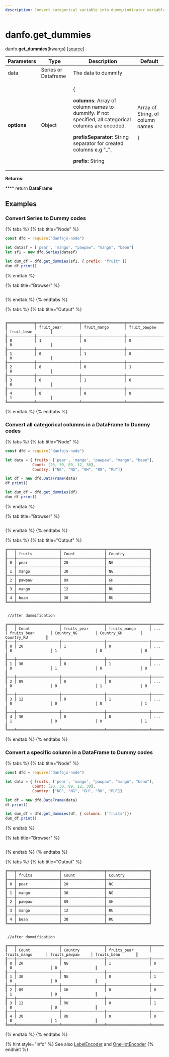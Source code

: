 ```yaml
---
description: Convert categorical variable into dummy/indicator variables.
---
```


# danfo.get\_dummies

danfo.**get\_dummies**(kwargs) \[[source](https://github.com/opensource9ja/danfojs/blob/fe56860b0a303d218d60ba71dee6abf594401556/danfojs/src/core/frame.js#L254)]

| Parameters  | Type                | Description                                                                                                                                                                                                                                                                                               | Default                     |
| ----------- | ------------------- | --------------------------------------------------------------------------------------------------------------------------------------------------------------------------------------------------------------------------------------------------------------------------------------------------------- | --------------------------- |
| data        | Series or Dataframe | The data to dummify                                                                                                                                                                                                                                                                                       |                             |
| **options** | Object              | <p>{</p><p><strong>columns</strong>:  Array of column names to dummify. If not specified, all categorical columns are encoded.</p><p><strong>prefixSeparator</strong>: String separator for created columns e.g "_",</p><p><strong>prefix</strong>: String | Array of String, of column names</p><p>}</p> | {**prefixSeparator**: "\_"} |

**Returns:**

&#x20;      ****       return **DataFrame**

## **Examples**

### **Convert Series to Dummy codes**

{% tabs %}
{% tab title="Node" %}
```javascript
const dfd = require("danfojs-node")

let datasf = ['pear', 'mango', "pawpaw", "mango", "bean"]
let sf1 = new dfd.Series(datasf)

let dum_df = dfd.get_dummies(sf1, { prefix: "fruit" })
dum_df.print()
```
{% endtab %}

{% tab title="Browser" %}
```
```
{% endtab %}
{% endtabs %}

{% tabs %}
{% tab title="Output" %}
```

╔════════════╤═══════════════════╤═══════════════════╤═══════════════════╤═══════════════════╗
║            │ fruit_pear        │ fruit_mango       │ fruit_pawpaw      │ fruit_bean        ║
╟────────────┼───────────────────┼───────────────────┼───────────────────┼───────────────────╢
║ 0          │ 1                 │ 0                 │ 0                 │ 0                 ║
╟────────────┼───────────────────┼───────────────────┼───────────────────┼───────────────────╢
║ 1          │ 0                 │ 1                 │ 0                 │ 0                 ║
╟────────────┼───────────────────┼───────────────────┼───────────────────┼───────────────────╢
║ 2          │ 0                 │ 0                 │ 1                 │ 0                 ║
╟────────────┼───────────────────┼───────────────────┼───────────────────┼───────────────────╢
║ 3          │ 0                 │ 1                 │ 0                 │ 0                 ║
╟────────────┼───────────────────┼───────────────────┼───────────────────┼───────────────────╢
║ 4          │ 0                 │ 0                 │ 0                 │ 1                 ║
╚════════════╧═══════════════════╧═══════════════════╧═══════════════════╧═══════════════════╝
```
{% endtab %}
{% endtabs %}

### **Convert all categorical columns in a DataFrame to Dummy codes**

{% tabs %}
{% tab title="Node" %}
```javascript
const dfd = require("danfojs-node")

let data = { fruits: ['pear', 'mango', "pawpaw", "mango", "bean"],
            Count: [20, 30, 89, 12, 30],
            Country: ["NG", "NG", "GH", "RU", "RU"]}

let df = new dfd.DataFrame(data)
df.print()

let dum_df = dfd.get_dummies(df)
dum_df.print()
```
{% endtab %}

{% tab title="Browser" %}
```
```
{% endtab %}
{% endtabs %}

{% tabs %}
{% tab title="Output" %}
```
╔═══╤═══════════════════╤═══════════════════╤═══════════════════╗
║   │ fruits            │ Count             │ Country           ║
╟───┼───────────────────┼───────────────────┼───────────────────╢
║ 0 │ pear              │ 20                │ NG                ║
╟───┼───────────────────┼───────────────────┼───────────────────╢
║ 1 │ mango             │ 30                │ NG                ║
╟───┼───────────────────┼───────────────────┼───────────────────╢
║ 2 │ pawpaw            │ 89                │ GH                ║
╟───┼───────────────────┼───────────────────┼───────────────────╢
║ 3 │ mango             │ 12                │ RU                ║
╟───┼───────────────────┼───────────────────┼───────────────────╢
║ 4 │ bean              │ 30                │ RU                ║
╚═══╧═══════════════════╧═══════════════════╧═══════════════════╝


 //after dummification

╔═══╤═══════════════════╤═══════════════════╤═══════════════════╤═══════════════════╤═══════════════════╤═══════════════════╤═══════════════════╤═══════════════════╗
║   │ Count             │ fruits_pear       │ fruits_mango      │ ...               │ fruits_bean       │ Country_NG        │ Country_GH        │ Country_RU        ║
╟───┼───────────────────┼───────────────────┼───────────────────┼───────────────────┼───────────────────┼───────────────────┼───────────────────┼───────────────────╢
║ 0 │ 20                │ 1                 │ 0                 │ ...               │ 0                 │ 1                 │ 0                 │ 0                 ║
╟───┼───────────────────┼───────────────────┼───────────────────┼───────────────────┼───────────────────┼───────────────────┼───────────────────┼───────────────────╢
║ 1 │ 30                │ 0                 │ 1                 │ ...               │ 0                 │ 1                 │ 0                 │ 0                 ║
╟───┼───────────────────┼───────────────────┼───────────────────┼───────────────────┼───────────────────┼───────────────────┼───────────────────┼───────────────────╢
║ 2 │ 89                │ 0                 │ 0                 │ ...               │ 0                 │ 0                 │ 1                 │ 0                 ║
╟───┼───────────────────┼───────────────────┼───────────────────┼───────────────────┼───────────────────┼───────────────────┼───────────────────┼───────────────────╢
║ 3 │ 12                │ 0                 │ 1                 │ ...               │ 0                 │ 0                 │ 0                 │ 1                 ║
╟───┼───────────────────┼───────────────────┼───────────────────┼───────────────────┼───────────────────┼───────────────────┼───────────────────┼───────────────────╢
║ 4 │ 30                │ 0                 │ 0                 │ ...               │ 1                 │ 0                 │ 0                 │ 1                 ║
╚═══╧═══════════════════╧═══════════════════╧═══════════════════╧═══════════════════╧═══════════════════╧═══════════════════╧═══════════════════╧═══════════════════╝
```
{% endtab %}
{% endtabs %}

### **Convert a specific column in a DataFrame to Dummy codes**

{% tabs %}
{% tab title="Node" %}
```javascript
const dfd = require("danfojs-node")

let data = { fruits: ['pear', 'mango', "pawpaw", "mango", "bean"],
            Count: [20, 30, 89, 12, 30],
            Country: ["NG", "NG", "GH", "RU", "RU"]}

let df = new dfd.DataFrame(data)
df.print()

let dum_df = dfd.get_dummies(df, { columns: ['fruits']})
dum_df.print()
```
{% endtab %}

{% tab title="Browser" %}
```
```
{% endtab %}
{% endtabs %}

{% tabs %}
{% tab title="Output" %}
```
╔═══╤═══════════════════╤═══════════════════╤═══════════════════╗
║   │ fruits            │ Count             │ Country           ║
╟───┼───────────────────┼───────────────────┼───────────────────╢
║ 0 │ pear              │ 20                │ NG                ║
╟───┼───────────────────┼───────────────────┼───────────────────╢
║ 1 │ mango             │ 30                │ NG                ║
╟───┼───────────────────┼───────────────────┼───────────────────╢
║ 2 │ pawpaw            │ 89                │ GH                ║
╟───┼───────────────────┼───────────────────┼───────────────────╢
║ 3 │ mango             │ 12                │ RU                ║
╟───┼───────────────────┼───────────────────┼───────────────────╢
║ 4 │ bean              │ 30                │ RU                ║
╚═══╧═══════════════════╧═══════════════════╧═══════════════════╝


 //after dummification

╔═══╤═══════════════════╤═══════════════════╤═══════════════════╤═══════════════════╤═══════════════════╤═══════════════════╗
║   │ Count             │ Country           │ fruits_pear       │ fruits_mango      │ fruits_pawpaw     │ fruits_bean       ║
╟───┼───────────────────┼───────────────────┼───────────────────┼───────────────────┼───────────────────┼───────────────────╢
║ 0 │ 20                │ NG                │ 1                 │ 0                 │ 0                 │ 0                 ║
╟───┼───────────────────┼───────────────────┼───────────────────┼───────────────────┼───────────────────┼───────────────────╢
║ 1 │ 30                │ NG                │ 0                 │ 1                 │ 0                 │ 0                 ║
╟───┼───────────────────┼───────────────────┼───────────────────┼───────────────────┼───────────────────┼───────────────────╢
║ 2 │ 89                │ GH                │ 0                 │ 0                 │ 1                 │ 0                 ║
╟───┼───────────────────┼───────────────────┼───────────────────┼───────────────────┼───────────────────┼───────────────────╢
║ 3 │ 12                │ RU                │ 0                 │ 1                 │ 0                 │ 0                 ║
╟───┼───────────────────┼───────────────────┼───────────────────┼───────────────────┼───────────────────┼───────────────────╢
║ 4 │ 30                │ RU                │ 0                 │ 0                 │ 0                 │ 1                 ║
╚═══╧═══════════════════╧═══════════════════╧═══════════════════╧═══════════════════╧═══════════════════╧═══════════════════╝
```
{% endtab %}
{% endtabs %}

{% hint style="info" %}
See also [LabelEncoder](danfo.labelencoder.md) and [OneHotEncoder](danfo.onehotencoder.md)
{% endhint %}
